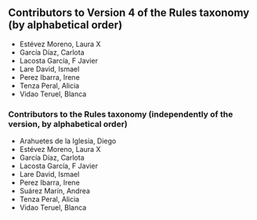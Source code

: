 ## Contributors to Version 4 of the Rules taxonomy (by alphabetical order)
- Estévez Moreno, Laura X
- García Díaz, Carlota
- Lacosta García, F Javier
- Lare David, Ismael
- Perez Ibarra, Irene
- Tenza Peral, Alicia
- Vidao Teruel, Blanca

### Contributors to the Rules taxonomy (independently of the version, by alphabetical order)
- Arahuetes de la Iglesia, Diego
- Estévez Moreno, Laura X
- García Díaz, Carlota
- Lacosta García, F Javier
- Lare David, Ismael
- Perez Ibarra, Irene
- Suárez Marín, Andrea
- Tenza Peral, Alicia
- Vidao Teruel, Blanca
  

